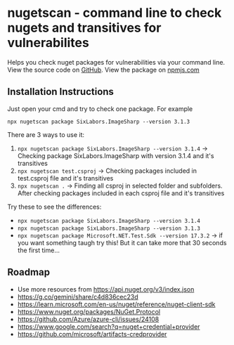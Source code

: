 # nugetscan - command line to check nugets and transitives for vulnerabilites

Helps you check nuget packages for vulnerabilities via your command line. View the source code on [GitHub](https://github.com/VasilisPlavos/BrainSharp.NugetCheck/). View the package on [npmjs.com](https://www.npmjs.com/package/nugetcheck)

## Installation Instructions
Just open your cmd and try to check one package. For example
```
npx nugetscan package SixLabors.ImageSharp --version 3.1.3
```

There are 3 ways to use it:
1. `npx nugetscan package SixLabors.ImageSharp --version 3.1.4` -> Checking package SixLabors.ImageSharp with version 3.1.4 and it's transitives
2. `npx nugetscan test.csproj` -> Checking packages included in test.csproj file and it's transitives
3. `npx nugetscan .` -> Finding all csproj in selected folder and subfolders. After checking packages included in each csproj file and it's transitives

Try these to see the differences:
- `npx nugetscan package SixLabors.ImageSharp --version 3.1.4`
- `npx nugetscan package SixLabors.ImageSharp --version 3.1.3`
- `npx nugetscan package Microsoft.NET.Test.Sdk --version 17.3.2` -> if you want something taugh try this! But it can take more that 30 seconds the first time...

## Roadmap
* Use more resources from https://api.nuget.org/v3/index.json
* https://g.co/gemini/share/c4d836cec23d
* https://learn.microsoft.com/en-us/nuget/reference/nuget-client-sdk
* https://www.nuget.org/packages/NuGet.Protocol
* https://github.com/Azure/azure-cli/issues/24108
* https://www.google.com/search?q=nuget+credential+provider
* https://github.com/microsoft/artifacts-credprovider